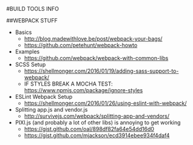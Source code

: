 #BUILD TOOLS INFO

##WEBPACK STUFF
- Basics
    + http://blog.madewithlove.be/post/webpack-your-bags/
    + https://github.com/petehunt/webpack-howto
- Examples
    + https://github.com/webpack/webpack-with-common-libs
- SCSS Setup
    + https://shellmonger.com/2016/01/19/adding-sass-support-to-webpack/
    + IF STYLES BREAK A MOCHA TEST: https://www.npmjs.com/package/ignore-styles
- ESLint Webpack Setup
    + https://shellmonger.com/2016/01/26/using-eslint-with-webpack/
- Splitting app.js and vendor.js
    + http://survivejs.com/webpack/splitting-app-and-vendors/
- PIXI.js (and probably a lot of other libs) is annoying to get working
    + https://gist.github.com/oal/898df82fa64e54dd16d0
    + https://gist.github.com/mjackson/ecd3914ebee934f4daf4